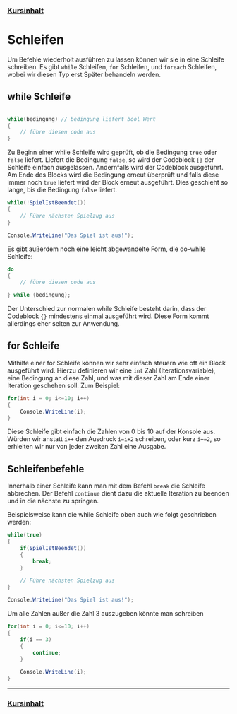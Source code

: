### [Kursinhalt](../README.md)

Schleifen
==========

Um Befehle wiederholt ausführen zu lassen können wir sie in eine Schleife schreiben. Es gibt `while` Schleifen, `for` Schleifen, und `foreach` Schleifen, wobei wir diesen Typ erst Später behandeln werden.

while Schleife
--------------- 

```cs

while(bedingung) // bedingung liefert bool Wert
{
    // führe diesen code aus
}
```

Zu Beginn einer while Schleife wird geprüft, ob die Bedingung `true` oder `false` liefert. Liefert die Bedingung `false`, so wird der Codeblock `{}` der Schleife einfach ausgelassen. Andernfalls wird der Codeblock ausgeführt. Am Ende des Blocks wird die Bedingung erneut überprüft und falls diese immer noch `true` liefert wird der Block erneut ausgeführt. Dies geschieht so lange, bis die Bedingung `false` liefert.

```cs
while(!SpielIstBeendet())
{
    // Führe nächsten Spielzug aus
}

Console.WriteLine("Das Spiel ist aus!");
```

Es gibt außerdem noch eine leicht abgewandelte Form, die do-while Schleife:

```cs
do
{
    // führe diesen code aus

} while (bedingung);
```

Der Unterschied zur normalen while Schleife besteht darin, dass der Codeblock `{}` mindestens einmal ausgeführt wird. Diese Form kommt allerdings eher selten zur Anwendung.

for Schleife
------------- 

Mithilfe einer for Schleife können wir sehr einfach steuern wie oft ein Block ausgeführt wird. Hierzu definieren wir eine `int` Zahl (Iterationsvariable), eine Bedingung an diese Zahl, und was mit dieser Zahl am Ende einer Iteration geschehen soll. Zum Beispiel:



```cs
for(int i = 0; i<=10; i++)
{
    Console.WriteLine(i);
}
```

Diese Schleife gibt einfach die Zahlen von 0 bis 10 auf der Konsole aus. Würden wir anstatt `i++` den Ausdruck `i=i+2` schreiben, oder kurz `i+=2`, so erhielten wir nur von jeder zweiten Zahl eine Ausgabe.


Schleifenbefehle
----------------

Innerhalb einer Schleife kann man mit dem Befehl `break` die Schleife abbrechen. Der Befehl `continue` dient dazu die aktuelle Iteration zu beenden und in die nächste zu springen.

Beispielsweise kann die while Schleife oben auch wie folgt geschrieben werden:

```cs
while(true)
{
    if(SpielIstBeendet())
    {
        break;
    }

    // Führe nächsten Spielzug aus
}

Console.WriteLine("Das Spiel ist aus!");
```

Um alle Zahlen außer die Zahl 3 auszugeben könnte man schreiben 

```cs
for(int i = 0; i<=10; i++)
{
    if(i == 3)
    {
        continue;
    }

    Console.WriteLine(i);
}
```

---

### [Kursinhalt](../README.md)